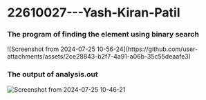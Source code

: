 # 22610027---Yash-Kiran-Patil

<h3>The program of finding the element using binary search</h3>
![Screenshot from 2024-07-25 10-56-24](https://github.com/user-attachments/assets/2ce28843-b2f7-4a91-a06b-35c55deaafe3)

<h3>The output of analysis.out</h3>

![Screenshot from 2024-07-25 10-46-21](https://github.com/user-attachments/assets/0214732c-36e9-4cf2-8403-e1bc20a98658)
